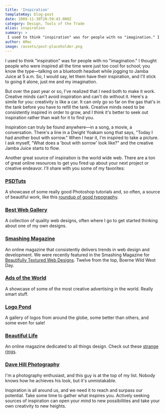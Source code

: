 ```yaml
---
title: 'Inspiration'
templateKey: blog-post
date: 2009-11-30T20:59:43.000Z
category: Design, Tools of the Trade
alias: inspiration
summary: > 
 I used to think "inspiration" was for people with no "imagination." I thought people who were inspired all the time were just too cool for school; you know the type—talking on a bluetooth headset while jogging to Jamba Juice at 5 a.m. So, I would say, let them have their inspiration, and I'll stick to going it alone, just me and my imagination.
author: AMac
image: /assets/post-placeholder.png
---
```


I used to think "inspiration" was for people with no "imagination." I thought people who were inspired all the time were just too cool for school; you know the type—talking on a bluetooth headset while jogging to Jamba Juice at 5 a.m. So, I would say, let them have their inspiration, and I'll stick to going it alone, just me and my imagination.

But over the past year or so, I've realized that I need both to make it work. Creative minds can't avoid inspiration and can't do without it. Here's a simile for you: creativity is like a car. It can only go so far on the gas that's in the tank before you have to refill the tank. Creative minds need to be consistently inspired in order to grow, and I think it's better to seek out inspiration rather than wait for it to find you.

Inspiration can truly be found anywhere—in a song, a movie, a conversation. There's a line in a Dwight Yoakam song that says, "Today I had another bout with sorrow." When I hear it, I'm inspired to take a picture. I ask myself, "What does a 'bout with sorrow' look like?" and the creative Jamba Juice starts to flow.

Another great source of inspiration is the world wide web. There are a ton of great online resources to get you fired up about your next project or creative endeavor. I'll share with you some of my favorites:

### [PSDTuts](http://psd.tutsplus.com/)

A showcase of some really good Photoshop tutorials and, so often, a source of beautiful work, like this [roundup of good typography](http://psd.tutsplus.com/articles/inspiration/53-mind-blowing-uses-of-typography/).

### [Best Web Gallery](http://bestwebgallery.com/)

A collection of quality web designs, often where I go to get started thinking about one of my own designs.

### [Smashing Magazine](http://www.smashingmagazine.com/)

An online magazine that consistently delivers trends in web design and development. We were recently featured in the Smashing Magazine for [Beautifully Textured Web Designs](http://www.smashingmagazine.com/2009/10/29/showcase-of-beautiful-textured-web-designs/). Twelve from the top, Boerne Wild West Day.

### [Ads of the World](http://adsoftheworld.com/)

A showcase of some of the most creative advertising in the world. Really smart stuff.

### [Logo Pond](http://logopond.com/)

A gallery of logos from around the globe, some better than others, and some even for sale!

### [Beautiful Life](http://www.beautifullife.info/)

An online magazine dedicated to all things design. Check out these [strange rings](http://www.beautifullife.info/fashion-design/delicious-rings-from-japan/).

### [Dave Hill Photography](http://www.davehillphoto.com/)

I'm a photography enthusiast, and this guy is at the top of my list. Nobody knows how he achieves his look, but it's unmistakable.

Inspiration is all around us, and we need it to reach and surpass our potential. Take some time to gather what inspires you. Actively seeking sources of inspiration can open your mind to new possibilities and take your own creativity to new heights.
